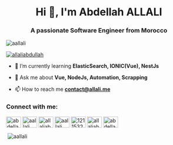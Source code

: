 <h1 align="center">Hi 👋, I'm Abdellah ALLALI</h1>
<h3 align="center">A passionate Software Engineer from Morocco</h3>

<p align="left"> <img src="https://komarev.com/ghpvc/?username=aallali&label=Profile%20views&color=0e75b6&style=flat" alt="aallali" /> </p>

<p align="left"> <a href="https://twitter.com/allaliabdullah" target="blank"><img src="https://img.shields.io/twitter/follow/allaliabdullah?logo=twitter&style=for-the-badge" alt="allaliabdullah" /></a> </p>

- 🌱 I’m currently learning **ElasticSearch, IONIC(Vue), NestJs**

- 💬 Ask me about **Vue, NodeJs, Automation, Scrapping**

- 📫 How to reach me **contact@allali.me**


<h3 align="left">Connect with me:</h3>
<p align="left">
<a href="https://codepen.io/abdellah-allali" target="blank"><img align="center" src="https://cdn.jsdelivr.net/npm/simple-icons@3.0.1/icons/codepen.svg" alt="abdellah-allali" height="30" width="40" /></a>
<a href="https://dev.to/aallali" target="blank"><img align="center" src="https://cdn.jsdelivr.net/npm/simple-icons@3.0.1/icons/dev-dot-to.svg" alt="aallali" height="30" width="40" /></a>
<a href="https://twitter.com/allaliabdullah" target="blank"><img align="center" src="https://cdn.jsdelivr.net/npm/simple-icons@3.0.1/icons/twitter.svg" alt="allaliabdullah" height="30" width="40" /></a>
<a href="https://linkedin.com/in/aallali" target="blank"><img align="center" src="https://cdn.jsdelivr.net/npm/simple-icons@3.0.1/icons/linkedin.svg" alt="aallali" height="30" width="40" /></a>
<a href="https://stackoverflow.com/users/12115325" target="blank"><img align="center" src="https://cdn.jsdelivr.net/npm/simple-icons@3.0.1/icons/stackoverflow.svg" alt="12115325" height="30" width="40" /></a>
<a href="https://fb.com/allaliabdullah" target="blank"><img align="center" src="https://cdn.jsdelivr.net/npm/simple-icons@3.0.1/icons/facebook.svg" alt="allaliabdullah" height="30" width="40" /></a>
<a href="https://instagram.com/abdellahallali" target="blank"><img align="center" src="https://cdn.jsdelivr.net/npm/simple-icons@3.0.1/icons/instagram.svg" alt="abdellahallali" height="30" width="40" /></a>
</p>



<p>&nbsp;<img align="center" src="https://github-readme-stats.vercel.app/api?username=aallali&show_icons=true&locale=en" alt="aallali" /></p>
